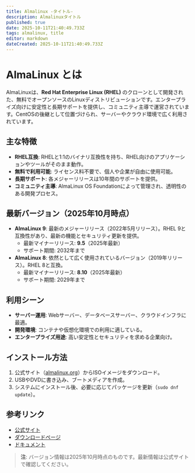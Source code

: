 ```yaml
---
title: Almalinux -タイトル-
description: Almalinuxタイトル
published: true
date: 2025-10-11T21:40:49.733Z
tags: almalinux, title
editor: markdown
dateCreated: 2025-10-11T21:40:49.733Z
---
```


# AlmaLinux とは

AlmaLinuxは、**Red Hat Enterprise Linux (RHEL)** のクローンとして開発された、無料でオープンソースのLinuxディストリビューションです。エンタープライズ向けに安定性と長期サポートを提供し、コミュニティ主導で運営されています。CentOSの後継として位置づけられ、サーバーやクラウド環境で広く利用されています。

## 主な特徴
- **RHEL互換**: RHELと1:1のバイナリ互換性を持ち、RHEL向けのアプリケーションやツールがそのまま動作。
- **無料で利用可能**: ライセンス料不要で、個人や企業が自由に使用可能。
- **長期サポート**: 各メジャーリリースは10年間のサポートを提供。
- **コミュニティ主導**: AlmaLinux OS Foundationによって管理され、透明性のある開発プロセス。

## 最新バージョン（2025年10月時点）
- **AlmaLinux 9**: 最新のメジャーリリース（2022年5月リリース）。RHEL 9と互換性があり、最新の機能とセキュリティ更新を提供。
  - 最新マイナーリリース: **9.5**（2025年最新）
  - サポート期間: 2032年まで
- **AlmaLinux 8**: 依然として広く使用されているバージョン（2019年リリース）。RHEL 8と互換。
  - 最新マイナーリリース: **8.10**（2025年最新）
  - サポート期間: 2029年まで

## 利用シーン
- **サーバー運用**: Webサーバー、データベースサーバー、クラウドインフラに最適。
- **開発環境**: コンテナや仮想化環境での利用に適している。
- **エンタープライズ用途**: 高い安定性とセキュリティを求める企業向け。

## インストール方法
1. 公式サイト（[almalinux.org](https://almalinux.org)）からISOイメージをダウンロード。
2. USBやDVDに書き込み、ブートメディアを作成。
3. システムにインストール後、必要に応じてパッケージを更新（`sudo dnf update`）。

## 参考リンク
- [公式サイト](https://almalinux.org)
- [ダウンロードページ](https://mirrors.almalinux.org)
- [ドキュメント](https://wiki.almalinux.org)

> **注**: バージョン情報は2025年10月時点のものです。最新情報は公式サイトで確認してください。